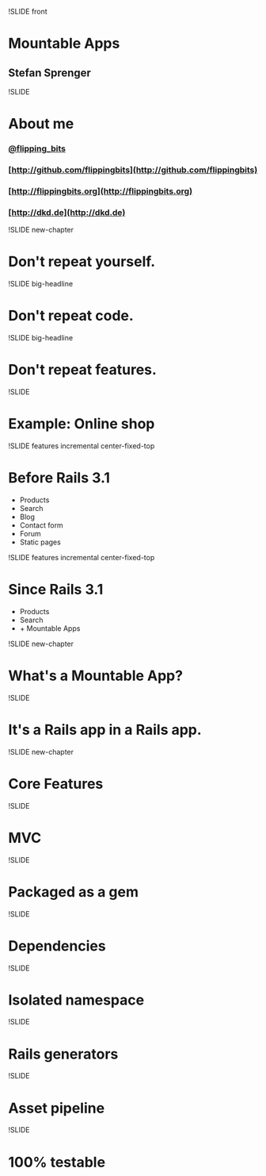 !SLIDE front

# Mountable Apps
## Stefan Sprenger

!SLIDE

# About me

### [@flipping\_bits](http://twitter.com/flipping_bits)
### [http://github.com/flippingbits](http://github.com/flippingbits)
### [http://flippingbits.org](http://flippingbits.org)
### [http://dkd.de](http://dkd.de)

!SLIDE new-chapter

# Don't repeat yourself.

!SLIDE big-headline

# Don't repeat <span class="underlined">code</span>.

!SLIDE big-headline

# Don't repeat <span class="underlined">features</span>.

!SLIDE

# Example: Online shop

!SLIDE features incremental center-fixed-top

# Before Rails 3.1

* Products
* Search
* Blog
* Contact form
* Forum
* Static pages

!SLIDE features incremental center-fixed-top

# Since Rails 3.1

* Products
* Search
* \+ Mountable Apps

!SLIDE new-chapter

# What's a Mountable App?

!SLIDE

# It's a Rails app in a Rails app.

!SLIDE new-chapter

# Core Features

!SLIDE

# MVC

!SLIDE

# Packaged as a gem

!SLIDE

# Dependencies

!SLIDE

# Isolated namespace

!SLIDE

# Rails generators

!SLIDE

# Asset pipeline

!SLIDE

# 100% testable